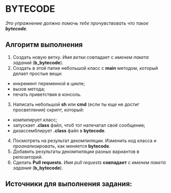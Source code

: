 # BYTECODE 
_Это упражнение должно помочь тебе прочувствовать что такое __bytecode__._

## Алгоритм выполнения

1.	Создать новую ветку. _Имя ветки_ совпадает с _именем пакета заданий_ (__b_bytecode__).
2.	Создать в этой папке небольшой класс с __main__ методом, который делает простые вещи:
   * инкремент переменной в цикле;
   * вызов метода;
   * печать приветствия в консоль.
3.	Напиcать небольшой __sh__ или __cmd__ (если ты еще не достиг просветления) скрипт, который:
   * компилирует класс;
   * запускает __.class__ файл, чтоб тот напечатал своё сообщение;
   * дизассемблирует __.class__ файл в __bytecode__.
4.	Посмотреть на результат декомпиляции. Изменить код класса и _проанализировать_, как меняется __bytecode__.
5.	Добавить результаты декомпиляции разных вариантов в репозиторий.
6.	Сделать __Pull requests__. _Имя pull requests_ __совпадает__ с _именем пакета задания_ (__b_bytecode__).


## Источники для выполнения задания:

